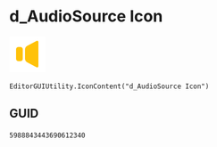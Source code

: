 # d_AudioSource Icon
![](/img/d_AudioSource%20Icon.png)

``` CSharp
EditorGUIUtility.IconContent("d_AudioSource Icon")
```
## GUID
```
5988843443690612340
```
